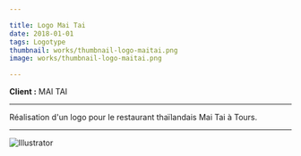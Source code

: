 ```yaml
---

title: Logo Mai Tai
date: 2018-01-01
tags: Logotype
thumbnail: works/thumbnail-logo-maitai.png
image: works/thumbnail-logo-maitai.png

---
```


**Client :** MAI TAI

---

Réalisation d'un logo pour le restaurant thaïlandais Mai Tai à Tours.

---

![Illustrator](/images/icons/illustrator.svg)
